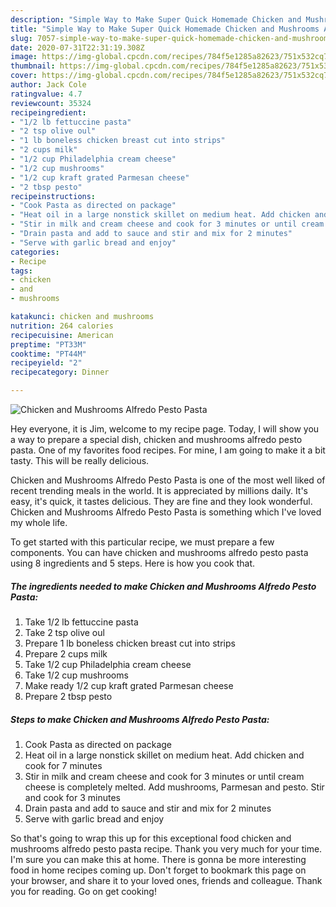 ```yaml
---
description: "Simple Way to Make Super Quick Homemade Chicken and Mushrooms Alfredo Pesto Pasta"
title: "Simple Way to Make Super Quick Homemade Chicken and Mushrooms Alfredo Pesto Pasta"
slug: 7057-simple-way-to-make-super-quick-homemade-chicken-and-mushrooms-alfredo-pesto-pasta
date: 2020-07-31T22:31:19.308Z
image: https://img-global.cpcdn.com/recipes/784f5e1285a82623/751x532cq70/chicken-and-mushrooms-alfredo-pesto-pasta-recipe-main-photo.jpg
thumbnail: https://img-global.cpcdn.com/recipes/784f5e1285a82623/751x532cq70/chicken-and-mushrooms-alfredo-pesto-pasta-recipe-main-photo.jpg
cover: https://img-global.cpcdn.com/recipes/784f5e1285a82623/751x532cq70/chicken-and-mushrooms-alfredo-pesto-pasta-recipe-main-photo.jpg
author: Jack Cole
ratingvalue: 4.7
reviewcount: 35324
recipeingredient:
- "1/2 lb fettuccine pasta"
- "2 tsp olive oul"
- "1 lb boneless chicken breast cut into strips"
- "2 cups milk"
- "1/2 cup Philadelphia cream cheese"
- "1/2 cup mushrooms"
- "1/2 cup kraft grated Parmesan cheese"
- "2 tbsp pesto"
recipeinstructions:
- "Cook Pasta as directed on package"
- "Heat oil in a large nonstick skillet on medium heat. Add chicken and cook for 7 minutes"
- "Stir in milk and cream cheese and cook for 3 minutes or until cream cheese is completely melted. Add mushrooms, Parmesan and pesto. Stir and cook for 3 minutes"
- "Drain pasta and add to sauce and stir and mix for 2 minutes"
- "Serve with garlic bread and enjoy"
categories:
- Recipe
tags:
- chicken
- and
- mushrooms

katakunci: chicken and mushrooms 
nutrition: 264 calories
recipecuisine: American
preptime: "PT33M"
cooktime: "PT44M"
recipeyield: "2"
recipecategory: Dinner

---
```



![Chicken and Mushrooms Alfredo Pesto Pasta](https://img-global.cpcdn.com/recipes/784f5e1285a82623/751x532cq70/chicken-and-mushrooms-alfredo-pesto-pasta-recipe-main-photo.jpg)

Hey everyone, it is Jim, welcome to my recipe page. Today, I will show you a way to prepare a special dish, chicken and mushrooms alfredo pesto pasta. One of my favorites food recipes. For mine, I am going to make it a bit tasty. This will be really delicious.



Chicken and Mushrooms Alfredo Pesto Pasta is one of the most well liked of recent trending meals in the world. It is appreciated by millions daily. It's easy, it's quick, it tastes delicious. They are fine and they look wonderful. Chicken and Mushrooms Alfredo Pesto Pasta is something which I've loved my whole life.


To get started with this particular recipe, we must prepare a few components. You can have chicken and mushrooms alfredo pesto pasta using 8 ingredients and 5 steps. Here is how you cook that.

<!--inarticleads1-->

##### The ingredients needed to make Chicken and Mushrooms Alfredo Pesto Pasta:

1. Take 1/2 lb fettuccine pasta
1. Take 2 tsp olive oul
1. Prepare 1 lb boneless chicken breast cut into strips
1. Prepare 2 cups milk
1. Take 1/2 cup Philadelphia cream cheese
1. Take 1/2 cup mushrooms
1. Make ready 1/2 cup kraft grated Parmesan cheese
1. Prepare 2 tbsp pesto




<!--inarticleads2-->

##### Steps to make Chicken and Mushrooms Alfredo Pesto Pasta:

1. Cook Pasta as directed on package
1. Heat oil in a large nonstick skillet on medium heat. Add chicken and cook for 7 minutes
1. Stir in milk and cream cheese and cook for 3 minutes or until cream cheese is completely melted. Add mushrooms, Parmesan and pesto. Stir and cook for 3 minutes
1. Drain pasta and add to sauce and stir and mix for 2 minutes
1. Serve with garlic bread and enjoy




So that's going to wrap this up for this exceptional food chicken and mushrooms alfredo pesto pasta recipe. Thank you very much for your time. I'm sure you can make this at home. There is gonna be more interesting food in home recipes coming up. Don't forget to bookmark this page on your browser, and share it to your loved ones, friends and colleague. Thank you for reading. Go on get cooking!
